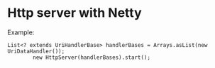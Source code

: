 # Http server with Netty

Example: 

```
List<? extends UriHandlerBase> handlerBases = Arrays.asList(new UriDataHandler());
        new HttpServer(handlerBases).start();
```
   
      
